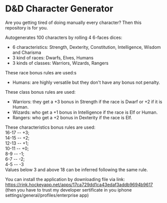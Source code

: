 # D&D Character Generator

Are you getting tired of doing manually every character?
Then this repository is for you.

Autogenerates 100 characters by rolling 4 6-faces dices:
- 6 characteristics: Strength, Dexterity, Constitution, Intelligence, Wisdom and Charisma
- 3 kind of races: Dwarfs, Elves, Humans
- 3 kinds of classes: Warriors, Wizards, Rangers

These race bonus rules are used:s
- Humans: are highly versatile but they don't have any bonus not penalty.

These class bonus rules are used:
- Warriors: they get a +3 bonus in Strength if the race is Dwarf or +2 if it is Human.
- Wizards: who get a +1 bonus in Intelligence if the race is Elf or Human.
- Rangers: who get a +2 bonus in Dexterity if the race is Elf.

These characteristics bonus rules are used:<br />
16-17 -- +3;<br />
14-15 -- +2;<br />
12-13 -- +1;<br />
10-11 -- +0;<br />
8-9 -- -1;<br />
6-7 -- -2;<br />
4-5 -- -3<br />
Values below 3 and above 18 can be inferred following the same rule.

You can install the application by downloading file via link:
https://rink.hockeyapp.net/apps/17ca729dd1ca43edaf3addb9694b9617<br />
(then you have to trust my developer sertificate in you iphone settings/general/profiles/enterprise app)
